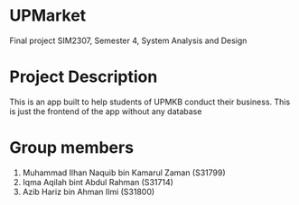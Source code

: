 # UPMarket

Final project SIM2307,
Semester 4,
System Analysis and Design

# Project Description

This is an app built to help students of UPMKB conduct their business. This is just the frontend of the app without any database


# Group members

1. Muhammad Ilhan Naquib bin Kamarul Zaman (S31799)
2. Iqma Aqilah bint Abdul Rahman (S31714)
3. Azib Hariz bin Ahman Ilmi (S31800)

